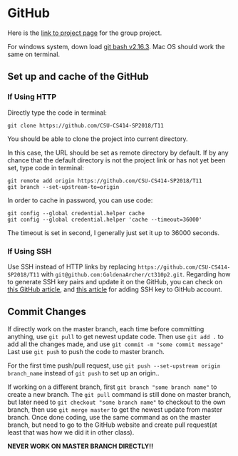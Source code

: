 # GitHub
Here is the [link to project page](https://github.com/CSU-CS414-SP2018/T11) for the group project.

For windows system, down load [git bash v2.16.3](https://github.com/git-for-windows/git/releases/tag/v2.16.3.windows.1). Mac OS should work the same on terminal.

## Set up and cache of the GitHub
### If Using HTTP
Directly type the code in terminal:
```
git clone https://github.com/CSU-CS414-SP2018/T11
```
You should be able to clone the project into current directory.

In this case, the URL should be set as remote directory by default. If by any chance that the default directory is not the project link or has not yet been set, type code in terminal:
```
git remote add origin https://github.com/CSU-CS414-SP2018/T11
git branch --set-upstream-to=origin
```

In order to cache in password, you can use code:
```
git config --global credential.helper cache
git config --global credential.helper 'cache --timeout=36000'
```
The timeout is set in second, I generally just set it up to 36000 seconds.

### If Using SSH
Use SSH instead of HTTP links by replacing `https://github.com/CSU-CS414-SP2018/T11` with  `git@github.com:GoldenaArcher/ct310p2.git`. Regarding how to generate SSH key pairs and update it on the GitHub, you can check on [this GitHub article](https://help.github.com/articles/generating-a-new-ssh-key-and-adding-it-to-the-ssh-agent/), and [this article](https://help.github.com/articles/adding-a-new-ssh-key-to-your-github-account/) for adding SSH key to GitHub account.


## Commit Changes
If directly work on the master branch, each time before committing anything, use `git pull` to get newest update code. Then use `git add .` to add all the changes made, and use `git commit -m "some commit message"` Last use `git push` to push the code to master branch.

For the first time push/pull request, use `git push --set-upstream origin branch_name` instead of `git push` to set up an origin..

If working on a different branch, first `git branch "some branch name"` to create a new branch. The `git pull` command is still done on master branch, but later need to `git checkout "some branch name"` to checkout to the own branch, then use `git merge master` to get the newest update from master branch. Once done coding, use the same command as on the master branch, but need to go to the GitHub website and create pull request(at least that was how we did it in other class).

__NEVER WORK ON MASTER BRANCH DIRECTLY!!__
